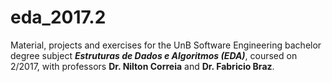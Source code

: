 # eda_2017.2
Material, projects and exercises for the UnB Software Engineering bachelor degree subject _**Estruturas de Dados e Algoritmos (EDA)**_, coursed on 2/2017, with professors **Dr. Nilton Correia** and **Dr. Fabricio Braz**.
